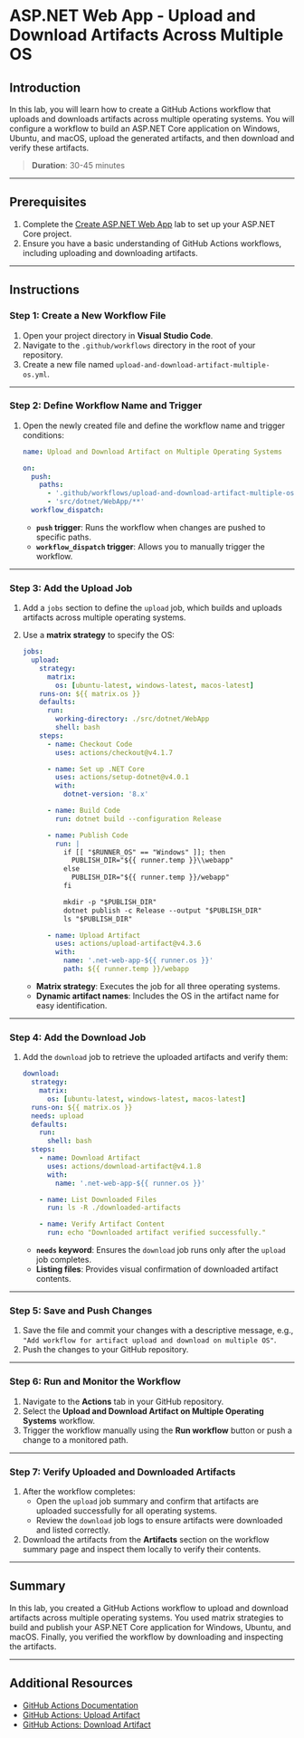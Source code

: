 # ASP.NET Web App - Upload and Download Artifacts Across Multiple OS

## Introduction

In this lab, you will learn how to create a GitHub Actions workflow that uploads and downloads artifacts across multiple operating systems. You will configure a workflow to build an ASP.NET Core application on Windows, Ubuntu, and macOS, upload the generated artifacts, and then download and verify these artifacts.

> **Duration**: 30-45 minutes

---

## Prerequisites

1. Complete the [Create ASP.NET Web App](./create-aspnet-webapp.md) lab to set up your ASP.NET Core project.
2. Ensure you have a basic understanding of GitHub Actions workflows, including uploading and downloading artifacts.

---

## Instructions

### Step 1: Create a New Workflow File

1. Open your project directory in **Visual Studio Code**.
2. Navigate to the `.github/workflows` directory in the root of your repository.
3. Create a new file named `upload-and-download-artifact-multiple-os.yml`.

---

### Step 2: Define Workflow Name and Trigger

1. Open the newly created file and define the workflow name and trigger conditions:

   ```yaml
   name: Upload and Download Artifact on Multiple Operating Systems

   on:
     push:
       paths:
         - '.github/workflows/upload-and-download-artifact-multiple-os.yml'
         - 'src/dotnet/WebApp/**'
     workflow_dispatch:
   ```

   - **`push` trigger**: Runs the workflow when changes are pushed to specific paths.
   - **`workflow_dispatch` trigger**: Allows you to manually trigger the workflow.

---

### Step 3: Add the Upload Job

1. Add a `jobs` section to define the `upload` job, which builds and uploads artifacts across multiple operating systems.
2. Use a **matrix strategy** to specify the OS:

   ```yaml
   jobs:
     upload:
       strategy:
         matrix:
           os: [ubuntu-latest, windows-latest, macos-latest]
       runs-on: ${{ matrix.os }}
       defaults:
         run:
           working-directory: ./src/dotnet/WebApp
           shell: bash
       steps:
         - name: Checkout Code
           uses: actions/checkout@v4.1.7

         - name: Set up .NET Core
           uses: actions/setup-dotnet@v4.0.1
           with:
             dotnet-version: '8.x'

         - name: Build Code
           run: dotnet build --configuration Release

         - name: Publish Code
           run: |
             if [[ "$RUNNER_OS" == "Windows" ]]; then
               PUBLISH_DIR="${{ runner.temp }}\\webapp"
             else
               PUBLISH_DIR="${{ runner.temp }}/webapp"
             fi

             mkdir -p "$PUBLISH_DIR"
             dotnet publish -c Release --output "$PUBLISH_DIR"
             ls "$PUBLISH_DIR"

         - name: Upload Artifact
           uses: actions/upload-artifact@v4.3.6
           with:
             name: '.net-web-app-${{ runner.os }}'
             path: ${{ runner.temp }}/webapp
   ```

   - **Matrix strategy**: Executes the job for all three operating systems.
   - **Dynamic artifact names**: Includes the OS in the artifact name for easy identification.

---

### Step 4: Add the Download Job

1. Add the `download` job to retrieve the uploaded artifacts and verify them:

   ```yaml
   download:
     strategy:
       matrix:
         os: [ubuntu-latest, windows-latest, macos-latest]
     runs-on: ${{ matrix.os }}
     needs: upload
     defaults:
       run:
         shell: bash
     steps:
       - name: Download Artifact
         uses: actions/download-artifact@v4.1.8
         with:
           name: '.net-web-app-${{ runner.os }}'

       - name: List Downloaded Files
         run: ls -R ./downloaded-artifacts

       - name: Verify Artifact Content
         run: echo "Downloaded artifact verified successfully."
   ```

   - **`needs` keyword**: Ensures the `download` job runs only after the `upload` job completes.
   - **Listing files**: Provides visual confirmation of downloaded artifact contents.

---

### Step 5: Save and Push Changes

1. Save the file and commit your changes with a descriptive message, e.g., `"Add workflow for artifact upload and download on multiple OS"`.
2. Push the changes to your GitHub repository.

---

### Step 6: Run and Monitor the Workflow

1. Navigate to the **Actions** tab in your GitHub repository.
2. Select the **Upload and Download Artifact on Multiple Operating Systems** workflow.
3. Trigger the workflow manually using the **Run workflow** button or push a change to a monitored path.

---

### Step 7: Verify Uploaded and Downloaded Artifacts

1. After the workflow completes:
   - Open the `upload` job summary and confirm that artifacts are uploaded successfully for all operating systems.
   - Review the `download` job logs to ensure artifacts were downloaded and listed correctly.
2. Download the artifacts from the **Artifacts** section on the workflow summary page and inspect them locally to verify their contents.

---

## Summary

In this lab, you created a GitHub Actions workflow to upload and download artifacts across multiple operating systems. You used matrix strategies to build and publish your ASP.NET Core application for Windows, Ubuntu, and macOS. Finally, you verified the workflow by downloading and inspecting the artifacts.

---

## Additional Resources

- [GitHub Actions Documentation](https://docs.github.com/en/actions)
- [GitHub Actions: Upload Artifact](https://docs.github.com/en/actions/guides/storing-workflow-data-as-artifacts)
- [GitHub Actions: Download Artifact](https://docs.github.com/en/actions/guides/downloading-workflow-artifacts)
